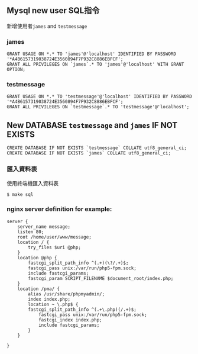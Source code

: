  Mysql new user SQL指令
-----------------------
新增使用者`james` and `testmessage`

### james
```
GRANT USAGE ON *.* TO 'james'@'localhost' IDENTIFIED BY PASSWORD '*A4B6157319038724E3560894F7F932C8886EBFCF';
GRANT ALL PRIVILEGES ON `james`.* TO 'james'@'localhost' WITH GRANT OPTION;
```
### testmessage
```
GRANT USAGE ON *.* TO 'testmessage'@'localhost' IDENTIFIED BY PASSWORD '*A4B6157319038724E3560894F7F932C8886EBFCF';
GRANT ALL PRIVILEGES ON `testmessage`.* TO 'testmessage'@'localhost';
```
New DATABASE `testmessage` and `james` IF NOT EXISTS
----------------------
```
CREATE DATABASE IF NOT EXISTS `testmessage` COLLATE utf8_general_ci;
CREATE DATABASE IF NOT EXISTS `james` COLLATE utf8_general_ci;
```

### 匯入資料表

使用終端機匯入資料表
```
$ make sql
```

### nginx server definition for example:

```
server {
    server_name message;
    listen 80;
    root /home/user/www/message;
    location / {
        try_files $uri @php;
    }
    location @php {
        fastcgi_split_path_info ^(.+)(\?/.+)$;
        fastcgi_pass unix:/var/run/php5-fpm.sock;
        include fastcgi_params;
        fastcgi_param SCRIPT_FILENAME $document_root/index.php;
    }
    location /pma/ {
        alias /usr/share/phpmyadmin/;
        index index.php;
        location ~ \.php$ {
   	    fastcgi_split_path_info ^(.+\.php)(/.+)$;
    	    fastcgi_pass unix:/var/run/php5-fpm.sock;
    	    fastcgi_index index.php;
    	    include fastcgi_params;
        }
    }
        
}
```
